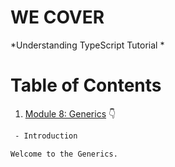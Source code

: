 # WE COVER

*Understanding TypeScript Tutorial *

# Table of Contents


1. [Module 8: Generics]() 👇

	 
```bash
 - Introduction

Welcome to the Generics.
```

